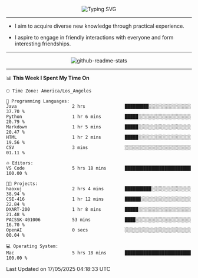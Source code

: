 <p align="center">
  <img src="https://readme-typing-svg.demolab.com?font=Fira+Code&weight=500&size=32&duration=2500&pause=1600&center=true&vCenter=true&random=false&width=1024&height=64&lines=Hi+there+%F0%9F%91%8B;I'm+delighted+you+could+make+it+here+%F0%9F%8E%89;I'm+Harry%2C+a+college+student+still+finding+my+way" alt="Typing SVG" />
</p>


---


- I aim to acquire diverse new knowledge through practical experience.

- I aspire to engage in friendly interactions with everyone and form interesting friendships.


---


<p align="center">
  <img src="https://github-readme-stats.vercel.app/api?username=Harry-Jing&show_icons=true" alt="github-readme-stats"/>
</p>


---

<!--START_SECTION:waka-->
📊 **This Week I Spent My Time On** 

```text
🕑︎ Time Zone: America/Los_Angeles

💬 Programming Languages: 
Java                     2 hrs               █████████░░░░░░░░░░░░░░░░   37.70 % 
Python                   1 hr 6 mins         █████░░░░░░░░░░░░░░░░░░░░   20.79 % 
Markdown                 1 hr 5 mins         █████░░░░░░░░░░░░░░░░░░░░   20.47 % 
HTML                     1 hr 2 mins         █████░░░░░░░░░░░░░░░░░░░░   19.56 % 
CSV                      3 mins              ░░░░░░░░░░░░░░░░░░░░░░░░░   01.11 % 

🔥 Editors: 
VS Code                  5 hrs 18 mins       █████████████████████████   100.00 % 

🐱‍💻 Projects: 
haoxuj                   2 hrs 4 mins        ██████████░░░░░░░░░░░░░░░   38.94 % 
CSE-416                  1 hr 12 mins        ██████░░░░░░░░░░░░░░░░░░░   22.84 % 
DXART-200                1 hr 8 mins         █████░░░░░░░░░░░░░░░░░░░░   21.48 % 
PACSSK-401006            53 mins             ████░░░░░░░░░░░░░░░░░░░░░   16.70 % 
OpenAI                   0 secs              ░░░░░░░░░░░░░░░░░░░░░░░░░   00.04 % 

💻 Operating System: 
Mac                      5 hrs 18 mins       █████████████████████████   100.00 % 
```


 Last Updated on 17/05/2025 04:18:33 UTC
<!--END_SECTION:waka-->
